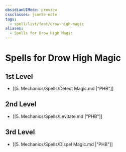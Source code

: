 ```yaml
---
obsidianUIMode: preview
cssclasses: json5e-note
tags:
  - spell/list/feat/drow-high-magic
aliases:
  - Spells for Drow High Magic
---
```

# Spells for Drow High Magic

## 1st Level

- [[5. Mechanics/Spells/Detect Magic.md \|"PHB"]] 

## 2nd Level

- [[5. Mechanics/Spells/Levitate.md \|"PHB"]] 

## 3rd Level

- [[5. Mechanics/Spells/Dispel Magic.md \|"PHB"]]
